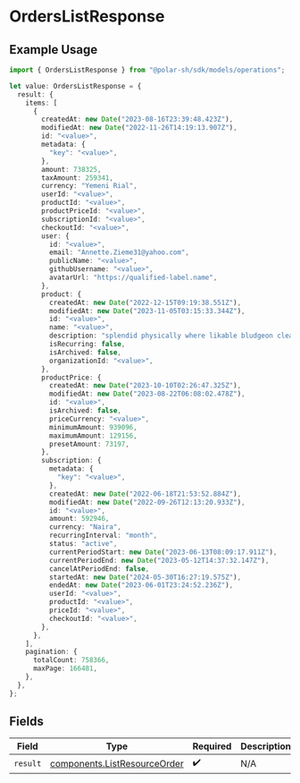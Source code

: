 # OrdersListResponse

## Example Usage

```typescript
import { OrdersListResponse } from "@polar-sh/sdk/models/operations";

let value: OrdersListResponse = {
  result: {
    items: [
      {
        createdAt: new Date("2023-08-16T23:39:48.423Z"),
        modifiedAt: new Date("2022-11-26T14:19:13.907Z"),
        id: "<value>",
        metadata: {
          "key": "<value>",
        },
        amount: 738325,
        taxAmount: 259341,
        currency: "Yemeni Rial",
        userId: "<value>",
        productId: "<value>",
        productPriceId: "<value>",
        subscriptionId: "<value>",
        checkoutId: "<value>",
        user: {
          id: "<value>",
          email: "Annette.Zieme31@yahoo.com",
          publicName: "<value>",
          githubUsername: "<value>",
          avatarUrl: "https://qualified-label.name",
        },
        product: {
          createdAt: new Date("2022-12-15T09:19:38.551Z"),
          modifiedAt: new Date("2023-11-05T03:15:33.344Z"),
          id: "<value>",
          name: "<value>",
          description: "splendid physically where likable bludgeon cleave",
          isRecurring: false,
          isArchived: false,
          organizationId: "<value>",
        },
        productPrice: {
          createdAt: new Date("2023-10-10T02:26:47.325Z"),
          modifiedAt: new Date("2023-08-22T06:08:02.478Z"),
          id: "<value>",
          isArchived: false,
          priceCurrency: "<value>",
          minimumAmount: 939096,
          maximumAmount: 129156,
          presetAmount: 73197,
        },
        subscription: {
          metadata: {
            "key": "<value>",
          },
          createdAt: new Date("2022-06-18T21:53:52.884Z"),
          modifiedAt: new Date("2022-09-26T12:13:20.933Z"),
          id: "<value>",
          amount: 592946,
          currency: "Naira",
          recurringInterval: "month",
          status: "active",
          currentPeriodStart: new Date("2023-06-13T08:09:17.911Z"),
          currentPeriodEnd: new Date("2023-05-12T14:37:32.147Z"),
          cancelAtPeriodEnd: false,
          startedAt: new Date("2024-05-30T16:27:19.575Z"),
          endedAt: new Date("2023-06-01T23:24:52.236Z"),
          userId: "<value>",
          productId: "<value>",
          priceId: "<value>",
          checkoutId: "<value>",
        },
      },
    ],
    pagination: {
      totalCount: 758366,
      maxPage: 166481,
    },
  },
};
```

## Fields

| Field                                                                        | Type                                                                         | Required                                                                     | Description                                                                  |
| ---------------------------------------------------------------------------- | ---------------------------------------------------------------------------- | ---------------------------------------------------------------------------- | ---------------------------------------------------------------------------- |
| `result`                                                                     | [components.ListResourceOrder](../../models/components/listresourceorder.md) | :heavy_check_mark:                                                           | N/A                                                                          |